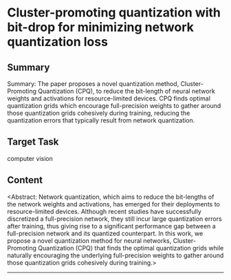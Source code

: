 # Cluster-promoting quantization with bit-drop for minimizing network quantization loss

## Summary

Summary: The paper proposes a novel quantization method, Cluster-Promoting Quantization (CPQ), to reduce the bit-length of neural network weights and activations for resource-limited devices. CPQ finds optimal quantization grids which encourage full-precision weights to gather around those quantization grids cohesively during training, reducing the quantization errors that typically result from network quantization.


## Target Task

computer vision

## Content

<Abstract: Network quantization, which aims to reduce the bit-lengths of the network weights and activations, has emerged for their deployments to resource-limited devices. Although recent studies have successfully discretized a full-precision network, they still incur large quantization errors after training, thus giving rise to a significant performance gap between a full-precision network and its quantized counterpart. In this work, we propose a novel quantization method for neural networks, Cluster-Promoting Quantization (CPQ) that finds the optimal quantization grids while naturally encouraging the underlying full-precision weights to gather around those quantization grids cohesively during training.>



---

